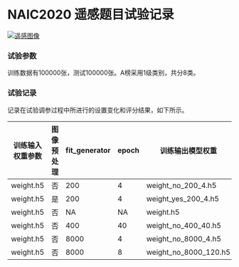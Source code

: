 # NAIC2020 遥感题目试验记录
[![遥感图像](https://wid.s3.cn-north-1.amazonaws.com.cn/uploads/images/2020-08-17/7fbbccd990562bb91e85aca3f695acf-199217.jpg)](https://www.datafountain.cn/competitions/457/submits?view=submit-records)

### 试验参数
训练数据有100000张，测试100000张。A榜采用1级类别，共分8类。

### 试验记录
记录在试验调参过程中所进行的设置变化和评分结果，如下所示。


| 训练输入权重参数 | 图像预处理 | fit_generator | epoch | 训练输出模型权重 | 预测模型权重 | 得分 | 提交zip文件大小 | 
| -------- | ---------- | ------------- | ----- | ------------ | ------ | ---- | ---- |
| weight.h5 | 否 | 200 | 4 | weight_no_200_4.h5 | weight_no_200_4.h5 | 37.18495768060 | NA |
| weight.h5 | 是 | 200 | 4 | weight_yes_200_4.h5 | weight_yes_200_4.h5 | 1.18406332602 | NA | 
| weight.h5 | 否 | NA | NA | weight.h5 | weight.h5 | 44.49082655259  | 430M | 
| weight.h5 | 否 | 400 | 40 | weight_no_400_40.h5 | weight_no_400_40.h5 | 44.37549463317 | 330M | 
| weight.h5 | 否 | 8000 | 4 | weight_no_8000_4.h5 | weight_no_8000_4.h5 | 45.94152017682 | 327M |
| weight.h5 | 否 | 8000 | 8 | weight_no_8000_120.h5 | weight_no_8000_120.h5 | 53.25824157 | | 
